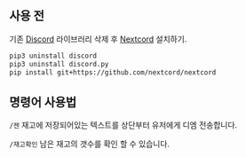 
## 사용 전

기존 [Discord](https://github.com/Rapptz/discord) 라이브러리 삭제 후 [Nextcord](https://github.com/nextcord/nextcord) 설치하기.

```bash
pip3 uninstall discord
pip3 uninstall discord.py
pip install git+https://github.com/nextcord/nextcord
```

## 명령어 사용법


`/젠`
재고에 저장되어있는 텍스트를 상단부터 유저에게 디엠 전송합니다. 

`/재고확인` 남은 재고의 갯수를 확인 할 수 있습니다. 
